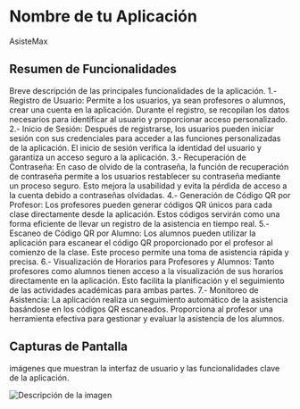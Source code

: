 # Nombre de tu Aplicación
AsisteMax
## Resumen de Funcionalidades
Breve descripción de las principales funcionalidades de la aplicación.
1.- Registro de Usuario: Permite a los usuarios, ya sean profesores o alumnos, crear una cuenta en la aplicación. Durante el registro, se recopilan los datos necesarios para identificar al usuario y proporcionar acceso personalizado.
2.- Inicio de Sesión: Después de registrarse, los usuarios pueden iniciar sesión con sus credenciales para acceder a las funciones personalizadas de la aplicación. El inicio de sesión verifica la identidad del usuario y garantiza un acceso seguro a la aplicación.
3.- Recuperación de Contraseña: En caso de olvido de la contraseña, la función de recuperación de contraseña permite a los usuarios restablecer su contraseña mediante un proceso seguro. Esto mejora la usabilidad y evita la pérdida de acceso a la cuenta debido a contraseñas olvidadas.
4.- Generación de Código QR por Profesor: Los profesores pueden generar códigos QR únicos para cada clase directamente desde la aplicación. Estos códigos servirán como una forma eficiente de llevar un registro de la asistencia en tiempo real.
5.- Escaneo de Código QR por Alumno: Los alumnos pueden utilizar la aplicación para escanear el código QR proporcionado por el profesor al comienzo de la clase. Este proceso permite una toma de asistencia rápida y precisa.
6.- Visualización de Horarios para Profesores y Alumnos: Tanto profesores como alumnos tienen acceso a la visualización de sus horarios directamente en la aplicación. Esto facilita la planificación y el seguimiento de las actividades académicas para ambas partes.
7.- Monitoreo de Asistencia: La aplicación realiza un seguimiento automático de la asistencia basándose en los códigos QR escaneados. Proporciona al profesor una herramienta efectiva para gestionar y evaluar la asistencia de los alumnos.


## Capturas de Pantalla

 imágenes que muestran la interfaz de usuario y las funcionalidades clave de la aplicación.

 ![Descripción de la imagen](https://i.imgur.com/sQEHg45.jpeg)
 
